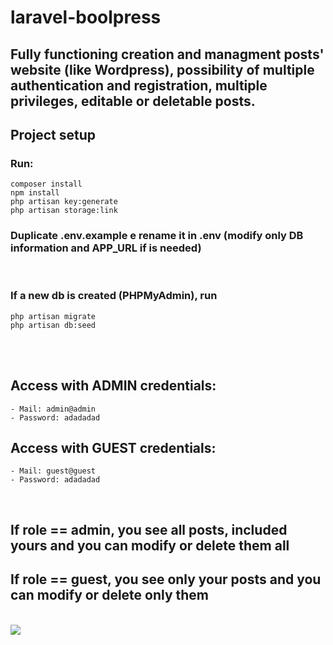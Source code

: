 # laravel-boolpress

## Fully functioning creation and managment posts' website (like Wordpress), possibility of multiple authentication and registration, multiple privileges, editable or deletable posts.

## Project setup
### Run:
    composer install
    npm install
    php artisan key:generate
    php artisan storage:link

### Duplicate .env.example e rename it in .env (modify only DB information and APP_URL if is needed)
<br>

### If a new db is created (PHPMyAdmin), run
    php artisan migrate
    php artisan db:seed
<br>
<br>

## Access with ADMIN credentials:
    - Mail: admin@admin
    - Password: adadadad

## Access with GUEST credentials:
    - Mail: guest@guest
    - Password: adadadad
<br>

## If role == admin, you see all posts, included yours and you can modify or delete them all
## If role == guest, you see only your posts and you can modify or delete only them
<br>
<img src="./public/storage/img/boolpress.png">
